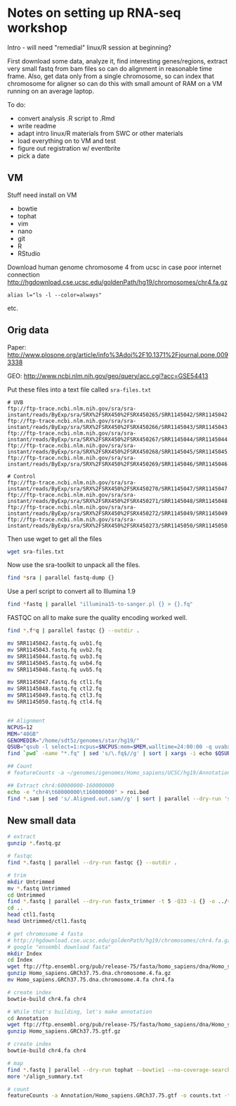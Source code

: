 # Notes on setting up RNA-seq workshop

Intro - will need "remedial" linux/R session at beginning?

First download some data, analyze it, find interesting genes/regions, extract very small fastq from bam files so can do alignment in reasonable time frame. Also, get data only from a single chromosome, so can index that chromosome for aligner so can do this with small amount of RAM on a VM running on an average laptop.

To do:
* convert analysis .R script to .Rmd
* write readme
* adapt intro linux/R materials from SWC or other materials
* load everything on to VM and test
* figure out registration w/ eventbrite
* pick a date


## VM

Stuff need install on VM

* bowtie
* tophat
* vim
* nano
* git
* R
* RStudio

Download human genome chromosome 4 from ucsc in case poor internet connection
http://hgdownload.cse.ucsc.edu/goldenPath/hg19/chromosomes/chr4.fa.gz

`alias l="ls -l --color=always"`

etc.

## Orig data

Paper: http://www.plosone.org/article/info%3Adoi%2F10.1371%2Fjournal.pone.0093338

GEO: http://www.ncbi.nlm.nih.gov/geo/query/acc.cgi?acc=GSE54413

Put these files into a text file called `sra-files.txt`

```
# UVB
ftp://ftp-trace.ncbi.nlm.nih.gov/sra/sra-instant/reads/ByExp/sra/SRX%2FSRX450%2FSRX450265/SRR1145042/SRR1145042.sra
ftp://ftp-trace.ncbi.nlm.nih.gov/sra/sra-instant/reads/ByExp/sra/SRX%2FSRX450%2FSRX450266/SRR1145043/SRR1145043.sra
ftp://ftp-trace.ncbi.nlm.nih.gov/sra/sra-instant/reads/ByExp/sra/SRX%2FSRX450%2FSRX450267/SRR1145044/SRR1145044.sra
ftp://ftp-trace.ncbi.nlm.nih.gov/sra/sra-instant/reads/ByExp/sra/SRX%2FSRX450%2FSRX450268/SRR1145045/SRR1145045.sra
ftp://ftp-trace.ncbi.nlm.nih.gov/sra/sra-instant/reads/ByExp/sra/SRX%2FSRX450%2FSRX450269/SRR1145046/SRR1145046.sra

# Control
ftp://ftp-trace.ncbi.nlm.nih.gov/sra/sra-instant/reads/ByExp/sra/SRX%2FSRX450%2FSRX450270/SRR1145047/SRR1145047.sra
ftp://ftp-trace.ncbi.nlm.nih.gov/sra/sra-instant/reads/ByExp/sra/SRX%2FSRX450%2FSRX450271/SRR1145048/SRR1145048.sra
ftp://ftp-trace.ncbi.nlm.nih.gov/sra/sra-instant/reads/ByExp/sra/SRX%2FSRX450%2FSRX450272/SRR1145049/SRR1145049.sra
ftp://ftp-trace.ncbi.nlm.nih.gov/sra/sra-instant/reads/ByExp/sra/SRX%2FSRX450%2FSRX450273/SRR1145050/SRR1145050.sra
```

Then use wget to get all the files

```bash
wget sra-files.txt
```

Now use the sra-toolkit to unpack all the files.


```bash
find *sra | parallel fastq-dump {}
```

Use a perl script to convert all to Illumina 1.9

```bash
find *fastq | parallel "illumina15-to-sanger.pl {} > {}.fq"
```

FASTQC on all to make sure the quality encoding worked well.

```bash
find *.f*q | parallel fastqc {} --outdir .
```

```bash
mv SRR1145042.fastq.fq uvb1.fq
mv SRR1145043.fastq.fq uvb2.fq
mv SRR1145044.fastq.fq uvb3.fq
mv SRR1145045.fastq.fq uvb4.fq
mv SRR1145046.fastq.fq uvb5.fq

mv SRR1145047.fastq.fq ctl1.fq
mv SRR1145048.fastq.fq ctl2.fq
mv SRR1145049.fastq.fq ctl3.fq
mv SRR1145050.fastq.fq ctl4.fq


## Alignment
NCPUS=12
MEM="40GB"
GENOMEDIR="/home/sdt5z/genomes/star/hg19/"
QSUB="qsub -l select=1:ncpus=$NCPUS:mem=$MEM,walltime=24:00:00 -q uvabx -W group_list=uvabx -V -j oe -m bae -M vustephen+fir@gmail.com"
find `pwd` -name "*.fq" | sed 's/\.fq$//g' | sort | xargs -i echo $QSUB -- `which time` `which STAR` --genomeDir $GENOMEDIR --runThreadN $NCPUS --outFileNamePrefix {}. --readFilesIn {}.fq > runstar.sh

## Count
# featureCounts -a ~/genomes/igenomes/Homo_sapiens/UCSC/hg19/Annotation/Genes/genes.gtf -o counts.txt -T 12 -t exon -g gene_id *.sam

## Extract chr4:60000000-160000000
echo -e "chr4\t60000000\t160000000" > roi.bed
find *.sam | sed 's/.Aligned.out.sam//g' | sort | parallel --dry-run 'samtools view -Sb {}.Aligned.out.sam | bedtools intersect -abam - -b roi.bed | bedtools bamtofastq -i - -fq {}.fastq'
```


## New small data

```bash
# extract
gunzip *.fastq.gz

# fastqc
find *.fastq | parallel --dry-run fastqc {} --outdir .

# trim
mkdir Untrimmed
mv *.fastq Untrimmed
cd Untrimmed
find *.fastq | parallel --dry-run fastx_trimmer -t 5 -Q33 -i {} -o ../{}
cd ..
head ctl1.fastq
head Untrimmed/ctl1.fastq

# get chromosome 4 fasta
# http://hgdownload.cse.ucsc.edu/goldenPath/hg19/chromosomes/chr4.fa.gz
# google "ensembl download fasta"
mkdir Index
cd Index
wget ftp://ftp.ensembl.org/pub/release-75/fasta/homo_sapiens/dna/Homo_sapiens.GRCh37.75.dna.chromosome.4.fa.gz
gunzip Homo_sapiens.GRCh37.75.dna.chromosome.4.fa.gz
mv Homo_sapiens.GRCh37.75.dna.chromosome.4.fa chr4.fa

# create index
bowtie-build chr4.fa chr4

# While that's building, let's make annotation
cd Annotation
wget ftp://ftp.ensembl.org/pub/release-75/fasta/homo_sapiens/dna/Homo_sapiens.GRCh37.75.dna.chromosome.4.fa.gz
gunzip Homo_sapiens.GRCh37.75.gtf.gz

# create index
bowtie-build chr4.fa chr4

# map
find *.fastq | parallel --dry-run tophat --bowtie1 --no-coverage-search -o {}_tophat Index/chr4 {}
more */align_summary.txt

# count
featureCounts -a Annotation/Homo_sapiens.GRCh37.75.gtf -o counts.txt -t exon -g gene_name */accepted_hits.bam
```
